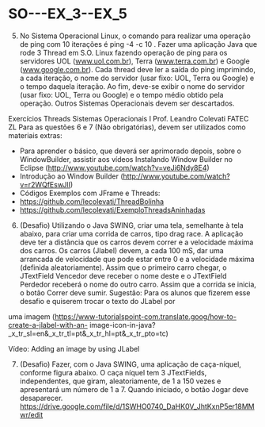 # SO---EX_3--EX_5
5) No Sistema Operacional Linux, o comando para realizar uma operação de ping com 10
iterações é ping -4 -c 10 <servidor>. Fazer uma aplicação Java que rode 3 Thread em S.O.
Linux fazendo operação de ping para os servidores UOL (www.uol.com.br), Terra
(www.terra.com.br) e Google (www.google.com.br). Cada thread deve ler a saída do ping
imprimindo, a cada iteração, o nome do servidor (usar fixo: UOL, Terra ou Google) e o tempo
daquela iteração. Ao fim, deve-se exibir o nome do servidor (usar fixo: UOL, Terra ou Google)
e o tempo médio obtido pela operação. Outros Sistemas Operacionais devem ser descartados.

Exercícios Threads Sistemas Operacionais I
Prof. Leandro Colevati FATEC ZL
Para as questões 6 e 7 (Não obrigatórias), devem ser utilizados como materiais extras:
- Para aprender o básico, que deverá ser aprimorado depois, sobre o WindowBuilder, assistir aos vídeos
Instalando Window Builder no Eclipse (http://www.youtube.com/watch?v=veJi6Ndy8E4)
- Introdução ao Window Builder (http://www.youtube.com/watch?v=r2WQfEswJlI)
- Códigos Exemplos com JFrame e Threads:
- https://github.com/lecolevati/ThreadBolinha
- https://github.com/lecolevati/ExemploThreadsAninhadas
6) (Desafio) Utilizando o Java SWING, criar uma tela, semelhante à tela abaixo, para criar uma
corrida de carros, tipo drag race. A aplicação deve ter a distância que os carros devem correr
e a velocidade máxima dos carros. Os carros (Jlabel) devem, a cada 100 mS, dar uma
arrancada de velocidade que pode estar entre 0 e a velocidade máxima (definida
aleatoriamente). Assim que o primeiro carro chegar, o JTextField Vencedor deve receber o
nome deste e o JTextField Perdedor receberá o nome do outro carro. Assim que a corrida se
inicia, o botão Correr deve sumir.
Sugestão: Para os alunos que fizerem esse desafio e quiserem trocar o texto do JLabel por

uma imagem (https://www-tutorialspoint-com.translate.goog/how-to-create-a-jlabel-with-an-
image-icon-in-java?_x_tr_sl=en&_x_tr_tl=pt&_x_tr_hl=pt&_x_tr_pto=tc)

Vídeo: Adding an image by using JLabel

7) (Desafio) Fazer, com o Java SWING, uma aplicação de caça-níquel, conforme figura abaixo.
O caça níquel tem 3 JTextFields, independentes, que giram, aleatoriamente, de 1 a 150 vezes
e apresentará um número de 1 a 7. Quando iniciado, o botão Jogar deve desaparecer.
https://drive.google.com/file/d/1SWHO0740_DaHK0V_JhtKxnP5er18MMwr/edit
